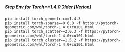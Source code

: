 ##### Step Env for [Torch==1.4.0](https://pytorch.org/get-started/previous-versions/#linux-and-windows-35) [Older [Verion]](https://data.pyg.org/whl/torch-1.4.0%2Bcu101.html)
```
pip install torch_geometric==1.4.3
pip install torch-sparse==0.6.0 -f https://pytorch-geometric.com/whl/torch-1.4.0+cu101.html
pip install torch_scatter==2.0.3 -f https://pytorch-geometric.com/whl/torch-1.4.0+cu101.html
pip install torch_cluster==1.5.2 -f https://pytorch-geometric.com/whl/torch-1.4.0+cu101.html
```
